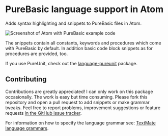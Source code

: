 # PureBasic language support in Atom

Adds syntax highlighting and snippets to PureBasic files in Atom.

![Screenshot of Atom with PureBasic example code](https://github.com/peterthomashorn/language-purebasic/raw/master/assets/screenshot.png)

The snippets contain all constants, keywords and procedures which come with PureBasic by default. In addition basic code block snippets as for procedures are provided, too.

If you use PureUnit, check out the [language-pureunit](https://atom.io/packages/language-pureunit) package.

## Contributing

Contributions are greatly appreciated! I can only work on this package occasionally. The work is easy but time consuming. Please fork this repository and open a pull request to add snippets or make grammar tweaks. Feel free to report problems, improvement suggestions or feature requests [in the GitHub issue tracker](https://github.com/peterthomashorn/language-purebasic/issues).

For information on how to specify the language grammar see: [TextMate language grammars](http://manual.macromates.com/en/language_grammars).

